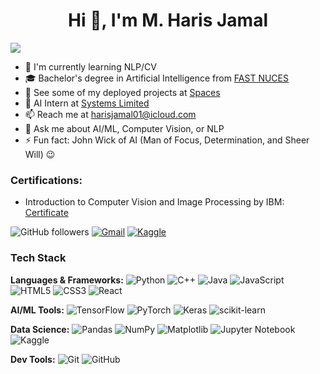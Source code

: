 <!--
**heheboi/heheboi** is a ✨ _special_ ✨ repository because its `README.md` (this file) appears on your GitHub profile.
-->

<h1 align="center">Hi 👋, I'm M. Haris Jamal</h1>
<img src="https://user-images.githubusercontent.com/73097560/115834477-dbab4500-a447-11eb-908a-139a6edaec5c.gif">

- 🌱 I'm currently learning NLP/CV
- 🎓 Bachelor's degree in Artificial Intelligence from [FAST NUCES](https://www.nu.edu.pk/)
- 🔭 See some of my deployed projects at [Spaces](https://huggingface.co/HEHEBOIOG)
- 💼 AI Intern at [Systems Limited](https://www.systemsltd.com/PK)
- 📫 Reach me at [harisjamal01@icloud.com](mailto:harisjamal01@icloud.com)
- 💬 Ask me about AI/ML, Computer Vision, or NLP
- ⚡ Fun fact: John Wick of AI (Man of Focus, Determination, and Sheer Will) 😉

### Certifications:
- Introduction to Computer Vision and Image Processing by IBM: [Certificate](https://www.coursera.org/account/accomplishments/verify/8HUNPK5TA2HE)

![GitHub followers](https://img.shields.io/github/followers/harisboiii?style=social)
[![Gmail](https://img.shields.io/badge/-Gmail-c14438?style=flat-square&logo=Gmail&logoColor=white&link=mailto:heheboiharis@gmail.com)](mailto:heheboiharis@gmail.com)
[![Kaggle](https://img.shields.io/badge/-Kaggle-black?style=flat-square&logo=kaggle&link=https://www.kaggle.com/kaledhoshme123/)](https://www.kaggle.com/kaledhoshme123)

### Tech Stack

**Languages & Frameworks:**
![Python](https://img.shields.io/badge/python-3670A0?style=for-the-badge&logo=python&logoColor=ffdd54)
![C++](https://img.shields.io/badge/C%2B%2B-00599C.svg?style=for-the-badge&logo=c%2B%2B)
![Java](https://img.shields.io/badge/Java-DF0030.svg?style=for-the-badge&logo=java)
![JavaScript](https://img.shields.io/badge/javascript-%23323330.svg?style=for-the-badge&logo=javascript&logoColor=%23F7DF1E)
![HTML5](https://img.shields.io/badge/html5-%23E34F26.svg?style=for-the-badge&logo=html5&logoColor=white)
![CSS3](https://img.shields.io/badge/css3-%231572B6.svg?style=for-the-badge&logo=css3&logoColor=white)
![React](https://img.shields.io/badge/react-%2320232a.svg?style=for-the-badge&logo=react&logoColor=%2361DAFB)

**AI/ML Tools:**
![TensorFlow](https://img.shields.io/badge/TensorFlow-%23FF6F00.svg?style=for-the-badge&logo=TensorFlow&logoColor=white)
![PyTorch](https://img.shields.io/badge/PyTorch-E4572B.svg?style=for-the-badge&logo=pytorch)
![Keras](https://img.shields.io/badge/Keras-%23D00000.svg?style=for-the-badge&logo=Keras&logoColor=white)
![scikit-learn](https://img.shields.io/badge/scikit--learn-%23F7931E.svg?style=for-the-badge&logo=scikit-learn&logoColor=white)

**Data Science:**
![Pandas](https://img.shields.io/badge/pandas-%23150458.svg?style=for-the-badge&logo=pandas&logoColor=white)
![NumPy](https://img.shields.io/badge/numpy-%23013243.svg?style=for-the-badge&logo=numpy&logoColor=white)
![Matplotlib](https://img.shields.io/badge/Matplotlib-%23ffffff.svg?style=for-the-badge&logo=Matplotlib&logoColor=black)
![Jupyter Notebook](https://img.shields.io/badge/jupyter-%23FA0F00.svg?style=for-the-badge&logo=jupyter&logoColor=white)
![Kaggle](https://img.shields.io/badge/Kaggle-035a7d?style=for-the-badge&logo=kaggle&logoColor=white)

**Dev Tools:**
![Git](https://img.shields.io/badge/git-%23F05033.svg?style=for-the-badge&logo=git&logoColor=white)
![GitHub](https://img.shields.io/badge/github-%23121011.svg?style=for-the-badge&logo=github&logoColor=white)

<br/>
